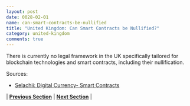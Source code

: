```yaml
---
layout: post
date: 0028-02-01
name: can-smart-contracts-be-nullified
title: "United Kingdom: Can Smart Contracts be Nullified?"
category: united-kingdom
comments: true
---
```


There is currently no legal framework in the UK specifically tailored for blockchain technologies and smart contracts, including their nullification.

Sources:
  * [Selachii: Digital Currency- Smart Contracts](https://www.selachii.co.uk/smart-contacts.html)


| **[Previous Section](https://neo-project.github.io/global-blockchain-compliance-hub//united-kingdom/united-kingdom-dispute-resolution.html)** | **[Next Section]( https://neo-project.github.io/global-blockchain-compliance-hub//united-kingdom/united-kingdom-suggested-readings.html)** |
